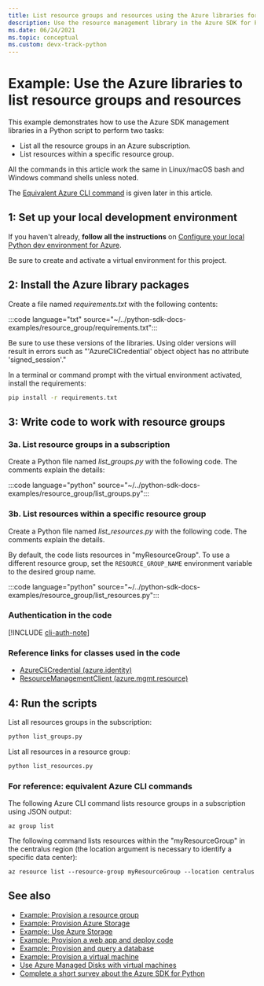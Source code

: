 ```yaml
---
title: List resource groups and resources using the Azure libraries for Python
description: Use the resource management library in the Azure SDK for Python to list resource groups and resources in a group.
ms.date: 06/24/2021
ms.topic: conceptual
ms.custom: devx-track-python
---
```


# Example: Use the Azure libraries to list resource groups and resources

This example demonstrates how to use the Azure SDK management libraries in a Python script to perform two tasks:

- List all the resource groups in an Azure subscription.
- List resources within a specific resource group.

All the commands in this article work the same in Linux/macOS bash and Windows command shells unless noted.

The [Equivalent Azure CLI command](#for-reference-equivalent-azure-cli-commands) is given later in this article.

## 1: Set up your local development environment

If you haven't already, **follow all the instructions** on [Configure your local Python dev environment for Azure](configure-local-development-environment.md).

Be sure to create and activate a virtual environment for this project.

## 2: Install the Azure library packages

Create a file named *requirements.txt* with the following contents:

:::code language="txt" source="~/../python-sdk-docs-examples/resource_group/requirements.txt":::

Be sure to use these versions of the libraries. Using older versions will result in errors such as "'AzureCliCredential' object object has no attribute 'signed_session'."

In a terminal or command prompt with the virtual environment activated, install the requirements:

```cmd
pip install -r requirements.txt
```

## 3: Write code to work with resource groups

### 3a. List resource groups in a subscription

Create a Python file named *list_groups.py* with the following code. The comments explain the details:

:::code language="python" source="~/../python-sdk-docs-examples/resource_group/list_groups.py":::

### 3b. List resources within a specific resource group

Create a Python file named *list_resources.py* with the following code. The comments explain the details.

By default, the code lists resources in "myResourceGroup". To use a different resource group, set the `RESOURCE_GROUP_NAME` environment variable to the desired group name.

:::code language="python" source="~/../python-sdk-docs-examples/resource_group/list_resources.py":::

### Authentication in the code

[!INCLUDE [cli-auth-note](includes/cli-auth-note.md)]

### Reference links for classes used in the code

- [AzureCliCredential (azure.identity)](/python/api/azure-identity/azure.identity.azureclicredential)
- [ResourceManagementClient (azure.mgmt.resource)](/python/api/azure-mgmt-resource/azure.mgmt.resource.resourcemanagementclient)

## 4: Run the scripts

List all resources groups in the subscription:

```cmd
python list_groups.py
```

List all resources in a resource group:

```cmd
python list_resources.py
```

### For reference: equivalent Azure CLI commands

The following Azure CLI command lists resource groups in a subscription using JSON output:

```azurecli
az group list
```

The following command lists resources within the "myResourceGroup" in the centralus region (the location argument is necessary to identify a specific data center):

```azurecli
az resource list --resource-group myResourceGroup --location centralus
```

## See also

- [Example: Provision a resource group](azure-sdk-example-resource-group.md)
- [Example: Provision Azure Storage](azure-sdk-example-storage.md)
- [Example: Use Azure Storage](azure-sdk-example-storage-use.md)
- [Example: Provision a web app and deploy code](azure-sdk-example-web-app.md)
- [Example: Provision and query a database](azure-sdk-example-database.md)
- [Example: Provision a virtual machine](azure-sdk-example-virtual-machines.md)
- [Use Azure Managed Disks with virtual machines](azure-sdk-samples-managed-disks.md)
- [Complete a short survey about the Azure SDK for Python](https://microsoft.qualtrics.com/jfe/form/SV_bNFX0HECjzPWMiG?Q_CHL=docs)
